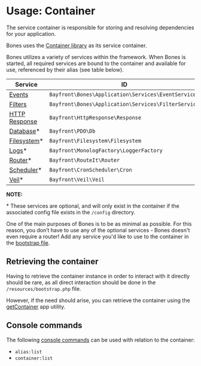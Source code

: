 # Usage: Container

The service container is responsible for storing and resolving dependencies for your application.

Bones uses the [Container library](https://github.com/bayfrontmedia/container) as its service container.

Bones utilizes a variety of services within the framework.
When Bones is started, all required services are bound to the container and available for use, 
referenced by their alias (see table below).

| Service                                  | ID                                                      | Alias        |
|------------------------------------------|---------------------------------------------------------|--------------|
| [Events](../services/events.md)          | `Bayfront\Bones\Application\Services\EventService`      | `events`     |
| [Filters](../services/filters.md)        | `Bayfront\Bones\Application\Services\FilterService`     | `filters`    |
| [HTTP Response](../services/response.md) | `Bayfront\HttpResponse\Response`                        | `response`   |
| [Database](../services/db.md)*           | `Bayfront\PDO\Db`                                       | `db`         |
| [Filesystem](../services/filesystem.md)* | `Bayfront\Filesystem\Filesystem`                        | `filesystem` |
| [Logs](../services/logs.md)*             | `Bayfront\MonologFactory\LoggerFactory`                 | `logs`       |
| [Router](../services/router.md)*         | `Bayfront\RouteIt\Router`                               | `router`     |
| [Scheduler](../services/scheduler.md)*   | `Bayfront\CronScheduler\Cron`                           | `scheduler`  |
| [Veil](../services/veil.md)*             | `Bayfront\Veil\Veil`                                    | `veil`       |

**NOTE:**

\* These services are optional, and will only exist in the container if the associated config file exists in the `/config` directory.

One of the main purposes of Bones is to be as minimal as possible. 
For this reason, you don’t have to use any of the optional services - Bones doesn't even require a router! 
Add any service you'd like to use to the container in the [bootstrap file](bootstrap.md).

## Retrieving the container

Having to retrieve the container instance in order to interact with it directly should be rare,
as all direct interaction should be done in the `/resources/bootstrap.php` file.

However, if the need should arise, you can retrieve the container using the [getContainer](../utilities/app.md#getcontainer) app utility.

## Console commands

The following [console commands](console.md) can be used with relation to the container:

- `alias:list`
- `container:list`